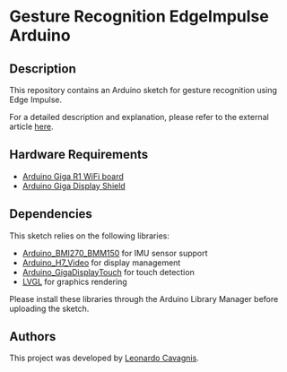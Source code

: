 # Gesture Recognition EdgeImpulse Arduino 

## Description

This repository contains an Arduino sketch for gesture recognition using Edge Impulse.

For a detailed description and explanation, please refer to the external article [here](https://medium.com/@leonardocavagnis/gesture-recognition-with-edge-impulse-and-arduino-0da09c0873d5).

## Hardware Requirements

- [Arduino Giga R1 WiFi board](https://store.arduino.cc/products/giga-r1-wifi)
- [Arduino Giga Display Shield](https://store.arduino.cc/products/giga-display-shield)

## Dependencies

This sketch relies on the following libraries:

- [Arduino_BMI270_BMM150](https://www.arduino.cc/reference/en/libraries/arduino_bmi270_bmm150/) for IMU sensor support
- [Arduino_H7_Video](https://github.com/arduino/ArduinoCore-mbed/tree/main/libraries/Arduino_H7_Video) for display management
- [Arduino_GigaDisplayTouch](https://www.arduino.cc/reference/en/libraries/arduino_gigadisplaytouch/) for touch detection
- [LVGL](https://github.com/lvgl/lvgl) for graphics rendering

Please install these libraries through the Arduino Library Manager before uploading the sketch.

## Authors

This project was developed by [Leonardo Cavagnis](https://github.com/leonardocavagnis).
